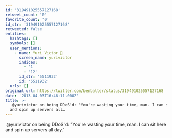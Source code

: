 ```yaml
---
id: '319491025557127168'
retweet_count: '0'
favorite_count: '0'
id_str: '319491025557127168'
retweeted: false
entities:
  hashtags: []
  symbols: []
  user_mentions:
    - name: Yuri Victor 🖤
      screen_name: yurivictor
      indices:
        - '1'
        - '12'
      id_str: '5511932'
      id: '5511932'
  urls: []
original_url: https://twitter.com/benbalter/status/319491025557127168
date: '2013-04-03T16:46:11.000Z'
title: >-
  .@yurivictor on being DDoS'd: "You're wasting your time, man. I can sit here
  and spin up servers all…
---
```


.@yurivictor on being DDoS'd: "You're wasting your time, man. I can sit here and spin up servers all day."